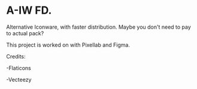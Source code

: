 # A-IW FD.
Alternative Iconware, with faster distribution. Maybe you don't need to pay to actual pack?

This project is worked on with Pixellab and Figma.

Credits:

-Flaticons

-Vecteezy
